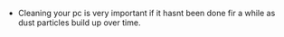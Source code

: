 - Cleaning your pc is very important if it hasnt been done fir a while as dust particles build up over time.




















